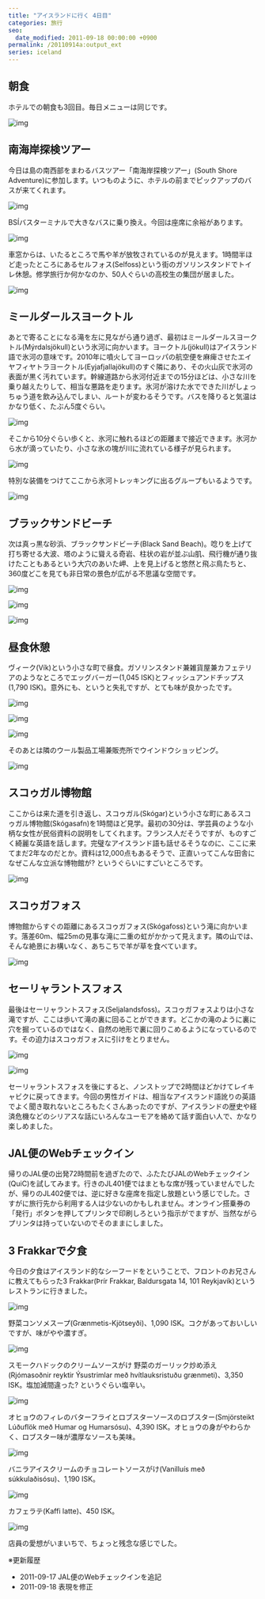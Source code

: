 ```yaml
---
title: "アイスランドに行く 4日目"
categories: 旅行
seo:
  date_modified: 2011-09-18 00:00:00 +0900
permalink: /20110914a:output_ext
series: iceland
---
```


## 朝食

ホテルでの朝食も3回目。毎日メニューは同じです。

![img](img/20110914a-001.jpg)

## 南海岸探検ツアー

今日は島の南西部をまわるバスツアー「南海岸探検ツアー」(South Shore Adventure)に参加します。いつものように、ホテルの前までピックアップのバスが来てくれます。

![img](img/20110914a-002.jpg)

BSÍバスターミナルで大きなバスに乗り換え。今回は座席に余裕があります。

![img](img/20110914a-003.jpg)

車窓からは、いたるところで馬や羊が放牧されているのが見えます。1時間半ほど走ったところにあるセルフォス(Selfoss)という街のガソリンスタンドでトイレ休憩。修学旅行か何かなのか、50人ぐらいの高校生の集団が居ました。

![img](img/20110914a-004.jpg)

## ミールダールスヨークトル

あとで寄ることになる滝を左に見ながら通り過ぎ、最初はミールダールスヨークトル(Mýrdalsjökull)という氷河に向かいます。ヨークトル(jökull)はアイスランド語で氷河の意味です。2010年に噴火してヨーロッパの航空便を麻痺させたエイヤフィヤトラヨークトル(Eyjafjallajökull)のすぐ隣にあり、その火山灰で氷河の表面が黒く汚れています。幹線道路から氷河付近までの15分ほどは、小さな川を乗り越えたりして、相当な悪路を走ります。氷河が溶けた水でできた川がしょっちゅう道を飲み込んでしまい、ルートが変わるそうです。バスを降りると気温はかなり低く、たぶん5度ぐらい。

![img](img/20110914a-005.jpg)

そこから10分ぐらい歩くと、氷河に触れるほどの距離まで接近できます。氷河から水が滴っていたり、小さな氷の塊が川に流れている様子が見られます。

![img](img/20110914a-006.jpg)

特別な装備をつけてここから氷河トレッキングに出るグループもいるようです。

![img](img/20110914a-007.jpg)

## ブラックサンドビーチ

次は真っ黒な砂浜、ブラックサンドビーチ(Black Sand Beach)。唸りを上げて打ち寄せる大波、塔のように聳える奇岩、柱状の岩が並ぶ山肌、飛行機が通り抜けたこともあるという大穴のあいた岬、上を見上げると悠然と飛ぶ鳥たちと、360度どこを見ても非日常の景色が広がる不思議な空間です。

![img](img/20110914a-008.jpg)

![img](img/20110914a-009.jpg)

![img](img/20110914a-010.jpg)

## 昼食休憩

ヴィーク(Vík)という小さな町で昼食。ガソリンスタンド兼雑貨屋兼カフェテリアのようなところでエッグバーガー(1,045 ISK)とフィッシュアンドチップス(1,790 ISK)。意外にも、というと失礼ですが、とても味が良かったです。

![img](img/20110914a-011.jpg)

![img](img/20110914a-012.jpg)

![img](img/20110914a-013.jpg)

そのあとは隣のウール製品工場兼販売所でウインドウショッピング。

![img](img/20110914a-014.jpg)

## スコゥガル博物館

ここからは来た道を引き返し、スコゥガル(Skógar)という小さな町にあるスコゥガル博物館(Skógasafn)を1時間ほど見学。最初の30分は、学芸員のような小柄な女性が民俗資料の説明をしてくれます。フランス人だそうですが、ものすごく綺麗な英語を話します。完璧なアイスランド語も話せるそうなのに、ここに来てまだ2年なのだとか。資料は12,000点もあるそうで、正直いってこんな田舎になぜこんな立派な博物館が? というぐらいにすごいところです。

![img](img/20110914a-015.jpg)

## スコゥガフォス

博物館からすぐの距離にあるスコゥガフォス(Skógafoss)という滝に向かいます。落差60m、幅25mの見事な滝に二重の虹がかかって見えます。隣の山では、そんな絶景にお構いなく、あちこちで羊が草を食べています。

![img](img/20110914a-016.jpg)

## セーリャラントスフォス

最後はセーリャラントスフォス(Seljalandsfoss)。スコゥガフォスよりは小さな滝ですが、ここは歩いて滝の裏に回ることができます。どこかの滝のように裏に穴を掘っているのではなく、自然の地形で裏に回りこめるようになっているのです。その迫力はスコゥガフォスに引けをとりません。

![img](img/20110914a-017.jpg)

![img](img/20110914a-018.jpg)

セーリャラントスフォスを後にすると、ノンストップで2時間ほどかけてレイキャビクに戻ってきます。今回の男性ガイドは、相当なアイスランド語訛りの英語でよく聞き取れないところもたくさんあったのですが、アイスランドの歴史や経済危機などのシリアスな話にいろんなユーモアを絡めて話す面白い人で、かなり楽しめました。

## JAL便のWebチェックイン

帰りのJAL便の出発72時間前を過ぎたので、ふたたびJALのWebチェックイン(QuiC)を試してみます。行きのJL401便ではまともな席が残っていませんでしたが、帰りのJL402便では、逆に好きな座席を指定し放題という感じでした。さすがに旅行先から利用する人は少ないのかもしれません。オンライン搭乗券の「発行」ボタンを押してプリンタで印刷しろという指示がでますが、当然ながらプリンタは持っていないのでそのままにしました。

## 3 Frakkarで夕食

今日の夕食はアイスランド的なシーフードをということで、フロントのお兄さんに教えてもらった3 Frakkar(Þrír Frakkar, Baldursgata 14, 101 Reykjavík)というレストランに行きました。

![img](img/20110914a-019.jpg)

野菜コンソメスープ(Grænmetis-Kjötseyði)、1,090 ISK。コクがあっておいしいですが、味がやや濃すぎ。

![img](img/20110914a-020.jpg)

スモークハドックのクリームソースがけ 野菜のガーリック炒め添え(Rjómasoðnir reyktir Ýsustrimlar með hvítlauksristuðu grænmeti)、3,350 ISK。塩加減間違った? というぐらい塩辛い。

![img](img/20110914a-021.jpg)

オヒョウのフィレのバターフライとロブスターソースのロブスター(Smjörsteikt Lúðuflök með Humar og Humarsósu)、4,390 ISK。オヒョウの身がやわらかく、ロブスター味が濃厚なソースも美味。

![img](img/20110914a-022.jpg)

バニラアイスクリームのチョコレートソースがけ(Vanilluís með súkkulaðisósu)、1,190 ISK。

![img](img/20110914a-023.jpg)

カフェラテ(Kaffi latte)、450 ISK。

![img](img/20110914a-024.jpg)

店員の愛想がいまいちで、ちょっと残念な感じでした。

※更新履歴

- 2011-09-17 JAL便のWebチェックインを追記
- 2011-09-18 表現を修正
